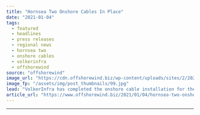 ```yaml
---
title: "Hornsea Two Onshore Cables In Place"
date: "2021-01-04"
tags: 
  - featured
  - headlines
  - press releases
  - regional news
  - hornsea two
  - onshore cables
  - volkerinfra
  - offshorewind
source: "offshorewind"
image_url: "https://cdn.offshorewind.biz/wp-content/uploads/sites/2/2021/01/04160002/Hornsea-Two-Onshore-Cables-In-Place.jpg"
image_fp: "/assets/img/post_thumbnails/99.jpg"
lead: "VolkerInfra has completed the onshore cable installation for the Hornsea Two offshore wind project"
article_url: "https://www.offshorewind.biz/2021/01/04/hornsea-two-onshore-cables-in-place/"
---
```


---
